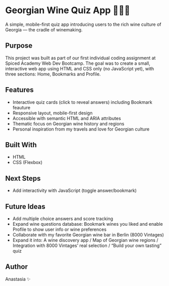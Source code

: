 # Georgian Wine Quiz App 🍷🇬🇪

A simple, mobile-first quiz app introducing users to the rich wine culture of Georgia — the cradle of winemaking.

## Purpose

This project was built as part of our first individual coding assignment at Spiced Academy Web Dev Bootcamp. The goal was to create a small, interactive web app using HTML and CSS only (no JavaScript yet), with three sections: Home, Bookmarks and Profile.

## Features

- Interactive quiz cards (click to reveal answers) including Bookmark feauture
- Responsive layout, mobile-first design
- Accessible with semantic HTML and ARIA attributes
- Thematic focus on Georgian wine history and regions
- Personal inspiration from my travels and love for Georgian culture

## Built With

- HTML
- CSS (Flexbox)

## Next Steps

- Add interactivity with JavaScript (toggle answer/bookmark)

## Future Ideas

- Add multiple choice answers and score tracking
- Expand wine questions database: Bookmark wines you liked and enable Profile to show user info or wine preferences
- Collaborate with my favorite Georgian wine bar in Berlin (8000 Vintages)
- Expand it into: A wine discovery app / Map of Georgian wine regions / Integration with 8000 Vintages’ real selection / “Build your own tasting” quiz

## Author

Anastasia ✨
